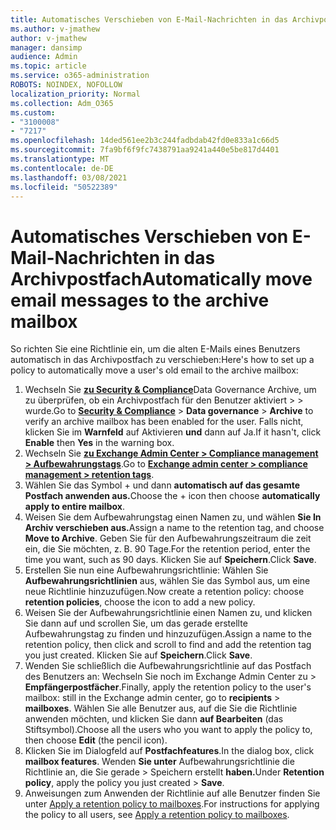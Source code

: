 ```yaml
---
title: Automatisches Verschieben von E-Mail-Nachrichten in das Archivpostfach
ms.author: v-jmathew
author: v-jmathew
manager: dansimp
audience: Admin
ms.topic: article
ms.service: o365-administration
ROBOTS: NOINDEX, NOFOLLOW
localization_priority: Normal
ms.collection: Adm_O365
ms.custom:
- "3100008"
- "7217"
ms.openlocfilehash: 14ded561ee2b3c244fadbdab42fd0e833a1c66d5
ms.sourcegitcommit: 7fa9bf6f9fc7438791aa9241a440e5be817d4401
ms.translationtype: MT
ms.contentlocale: de-DE
ms.lasthandoff: 03/08/2021
ms.locfileid: "50522389"
---
```

# <a name="automatically-move-email-messages-to-the-archive-mailbox"></a><span data-ttu-id="de50d-102">Automatisches Verschieben von E-Mail-Nachrichten in das Archivpostfach</span><span class="sxs-lookup"><span data-stu-id="de50d-102">Automatically move email messages to the archive mailbox</span></span>

<span data-ttu-id="de50d-103">So richten Sie eine Richtlinie ein, um die alten E-Mails eines Benutzers automatisch in das Archivpostfach zu verschieben:</span><span class="sxs-lookup"><span data-stu-id="de50d-103">Here's how to set up a policy to automatically move a user's old email to the archive mailbox:</span></span>

1. <span data-ttu-id="de50d-104">Wechseln Sie [**zu Security & Compliance**](https://go.microsoft.com/fwlink/p/?linkid=2077143)Data Governance Archive, um zu überprüfen, ob ein Archivpostfach für den Benutzer aktiviert  >    >   wurde.</span><span class="sxs-lookup"><span data-stu-id="de50d-104">Go to [**Security & Compliance**](https://go.microsoft.com/fwlink/p/?linkid=2077143) > **Data governance** > **Archive** to verify an archive mailbox has been enabled for the user.</span></span> <span data-ttu-id="de50d-105">Falls nicht, klicken Sie im **Warnfeld** auf Aktivieren **und** dann auf Ja.</span><span class="sxs-lookup"><span data-stu-id="de50d-105">If it hasn't, click **Enable** then **Yes** in the warning box.</span></span>
2. <span data-ttu-id="de50d-106">Wechseln Sie [**zu Exchange Admin Center > Compliance management > Aufbewahrungstags**](https://go.microsoft.com/fwlink/?linkid=2059104).</span><span class="sxs-lookup"><span data-stu-id="de50d-106">Go to [**Exchange admin center > compliance management > retention tags**](https://go.microsoft.com/fwlink/?linkid=2059104).</span></span>
3. <span data-ttu-id="de50d-107">Wählen Sie das Symbol + und dann **automatisch auf das gesamte Postfach anwenden aus.**</span><span class="sxs-lookup"><span data-stu-id="de50d-107">Choose the + icon then choose **automatically apply to entire mailbox**.</span></span>
4. <span data-ttu-id="de50d-108">Weisen Sie dem Aufbewahrungstag einen Namen zu, und wählen **Sie In Archiv verschieben aus.**</span><span class="sxs-lookup"><span data-stu-id="de50d-108">Assign a name to the retention tag, and choose **Move to Archive**.</span></span> <span data-ttu-id="de50d-109">Geben Sie für den Aufbewahrungszeitraum die zeit ein, die Sie möchten, z. B. 90 Tage.</span><span class="sxs-lookup"><span data-stu-id="de50d-109">For the retention period, enter the time you want, such as 90 days.</span></span> <span data-ttu-id="de50d-110">Klicken Sie auf **Speichern**.</span><span class="sxs-lookup"><span data-stu-id="de50d-110">Click **Save**.</span></span>
5. <span data-ttu-id="de50d-111">Erstellen Sie nun eine Aufbewahrungsrichtlinie: Wählen Sie **Aufbewahrungsrichtlinien** aus, wählen Sie das Symbol aus, um eine neue Richtlinie hinzuzufügen.</span><span class="sxs-lookup"><span data-stu-id="de50d-111">Now create a retention policy: choose **retention policies**, choose the icon to add a new policy.</span></span>
6. <span data-ttu-id="de50d-112">Weisen Sie der Aufbewahrungsrichtlinie einen Namen zu, und klicken Sie dann auf und scrollen Sie, um das gerade erstellte Aufbewahrungstag zu finden und hinzuzufügen.</span><span class="sxs-lookup"><span data-stu-id="de50d-112">Assign a name to the retention policy, then click and scroll to find and add the retention tag you just created.</span></span> <span data-ttu-id="de50d-113">Klicken Sie auf **Speichern**.</span><span class="sxs-lookup"><span data-stu-id="de50d-113">Click **Save**.</span></span>
7. <span data-ttu-id="de50d-114">Wenden Sie schließlich die Aufbewahrungsrichtlinie auf das Postfach des Benutzers an: Wechseln Sie noch im Exchange Admin Center zu  >  **Empfängerpostfächer**.</span><span class="sxs-lookup"><span data-stu-id="de50d-114">Finally, apply the retention policy to the user's mailbox: still in the Exchange admin center, go to **recipients** > **mailboxes**.</span></span> <span data-ttu-id="de50d-115">Wählen Sie alle Benutzer aus, auf die Sie die Richtlinie anwenden möchten, und klicken Sie dann **auf Bearbeiten** (das Stiftsymbol).</span><span class="sxs-lookup"><span data-stu-id="de50d-115">Choose all the users who you want to apply the policy to, then choose **Edit** (the pencil icon).</span></span>
8. <span data-ttu-id="de50d-116">Klicken Sie im Dialogfeld auf **Postfachfeatures**.</span><span class="sxs-lookup"><span data-stu-id="de50d-116">In the dialog box, click **mailbox features**.</span></span> <span data-ttu-id="de50d-117">Wenden **Sie unter** Aufbewahrungsrichtlinie die Richtlinie an, die Sie gerade > Speichern erstellt **haben.**</span><span class="sxs-lookup"><span data-stu-id="de50d-117">Under **Retention policy**, apply the policy you just created > **Save**.</span></span>
9. <span data-ttu-id="de50d-118">Anweisungen zum Anwenden der Richtlinie auf alle Benutzer finden Sie unter [Apply a retention policy to mailboxes](https://docs.microsoft.com/exchange/security-and-compliance/messaging-records-management/apply-retention-policy).</span><span class="sxs-lookup"><span data-stu-id="de50d-118">For instructions for applying the policy to all users, see [Apply a retention policy to mailboxes](https://docs.microsoft.com/exchange/security-and-compliance/messaging-records-management/apply-retention-policy).</span></span>
